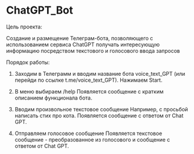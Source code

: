 # ChatGPT_Bot
Цель проекта:

Создание и размещение Телеграм-бота, позволяющего с использованием сервиса ChatGPT получать интересующую информацию посредством текстового и голосового ввода запросов

Порядок работы:

1.	Заходим в Телеграмм и вводим название бота voice_text_GPT (или перейди по ссылке t.me/voice_text_GPT). 
Нажимаем Start.

2.	В меню выбираем /help 
Появляется сообщение с кратким описанием функционала бота.

3.	Вводим произвольное текстовое сообщение 
Например, с просьбой написать стих про кота. Появляется сообщение с ответом от Chat GPT.

4.	Отправляем голосовое сообщение 
Появляется текстовое сообщение - преобразованное из голосового и сообщение с ответом от Chat GPT.
